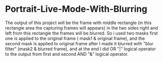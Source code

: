# Portrait-Live-Mode-With-Blurring
The output of this project will be the frame with middle rectangle (in this rectangle area the capturing frames will appears) in the two sides right and left from this rectangle the frames will be blurred. So i used two masks first one is applied to the original frame ( mask1 &amp; original frame), and the second mask is applied to original frame after I made it blurred with "blur filter" (mask2 &amp; blurred frame), and at the end I did OR "|" logical operator to the output from first and second AND "&amp;" logical operator.
